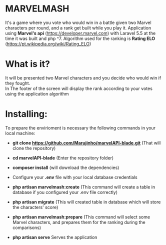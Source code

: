 # MARVELMASH

It's a game where you vote who would win in a battle given two Marvel characters per round, and a rank get built while you play it.
Application using **Marvel's api** (https://developer.marvel.com) with Laravel 5.5 at the time it was built and php ^7.
Algorithm used for the ranking is **Rating ELO** (https://pt.wikipedia.org/wiki/Rating_ELO)


# What is it?
It will be presented two Marvel characters and you decide who would win if they fought. <br />
In The footer of the screen will display the rank according to your votes using the application algorithm


# Installing:

To prepare the envirioment is necessary the following commands in your local machine:

* **git clone https://github.com/Marujinho/marvelAPI-blade.git** 
(That will clone the repository)

* **cd marvelAPI-blade**
(Enter the repository folder)

* **composer install**
(will download the dependencies)

* Configure your **.env** file with your local database credentials 

* **php artisan marvelmash:create**
(This command will create a table in database if you configured your .env file correctly)


* **php artisan migrate**
(This will created table in database which will store the characters' score)


* **php artisan marvelmash:prepare**
(This command will select some Marvel characters, and prepares them for the ranking during the comparisons)

* **php artisan serve**
Serves the application




